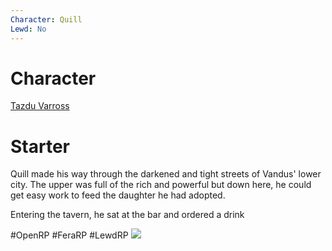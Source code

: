```yaml
---
Character: Quill
Lewd: No
---
```

# Character
[Tazdu Varross](Tazdu%20Varross.md)

# Starter
Quill made his way through the darkened and tight streets of Vandus' lower city. The upper was full of the rich and powerful but down here, he could get easy work to feed the daughter he had adopted.

Entering the tavern, he sat at the bar and ordered a drink

  

#OpenRP #FeraRP #LewdRP 
![](c51fa8365807a70301060a5130adcecd.jpg)